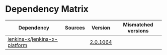 # Dependency Matrix

Dependency | Sources | Version | Mismatched versions
---------- | ------- | ------- | -------------------
[jenkins-x/jenkins-x-platform](https://github.com/jenkins-x/jenkins-x-platform.git) |  | [2.0.1064](https://github.com/jenkins-x/jenkins-x-platform/releases/tag/v2.0.1064) | 
